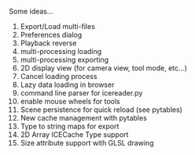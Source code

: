 Some ideas...

1. Export/Load multi-files
2. Preferences dialog
3. Playback reverse
4. multi-processing loading
5. multi-processing exporting
6. 2D display view (for camera view, tool mode, etc...)
7. Cancel loading process
8. Lazy data loading in browser
9. command line parser for icereader.py
10. enable mouse wheels for tools
11. Scene persistence for quick reload (see pytables)
12. New cache management with pytables
13. Type to string maps for export
14. 2D Array ICECache Type support
15. Size attribute support with GLSL drawing